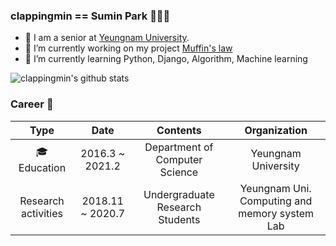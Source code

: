 ### clappingmin == Sumin Park 👏👏👏
<!--
**clappingmin/clappingmin** is a ✨ _special_ ✨ repository because its `README.md` (this file) appears on your GitHub profile.

Here are some ideas to get you started:
-->
- 📘 I am a senior at [Yeungnam University](http://www.yu.ac.kr/_korean/main/index.php).
- 🔭 I’m currently working on my project [Muffin's law](https://github.com/dmswl0311/term_project)
- 🌱 I’m currently learning Python, Django, Algorithm, Machine learning

![clappingmin's github stats](https://github-readme-stats.vercel.app/api?username=clappingmin&theme=flag-india&show_icons=true)<br/>


### Career 👀
|         Type        |       Date       |             Contents            |                  Organization                 |
|:-------------------:|:----------------:|:-------------------------------:|:---------------------------------------------:|
|     🎓 Education     |  2016.3 ~ 2021.2 |  Department of Computer Science |              Yeungnam University              |
| Research activities | 2018.11 ~ 2020.7 | Undergraduate Research Students | Yeungnam Uni. Computing and memory system Lab |

<!--
## clappingmin's solved.ac tier
[![solved.ac tier](http://mazassumnida.wtf/api/generate_badge?boj=clappingmin)](https://solved.ac/clappingmin)<br/>
-->
